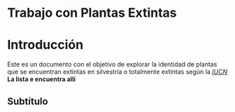 Trabajo con Plantas Extintas
================

# Introducción

Este es un documento con el objetivo de explorar la identidad de plantas
que se encuentran extintas en silvestría o totalmente extintas según la
[*IUCN*](https://www.iucnredlist.org/) **La lista e encuentra allí**

## Subtítulo
